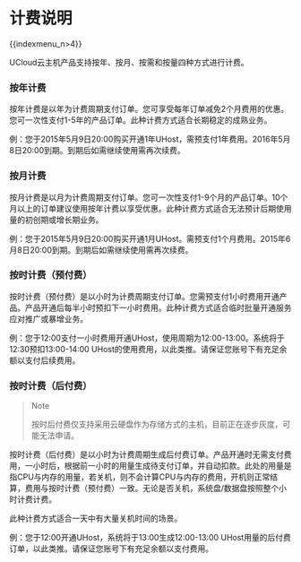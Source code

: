 # 计费说明

{{indexmenu_n>4}}

UCloud云主机产品支持按年、按月、按需和按量四种方式进行计费。

### 按年计费

按年计费是以年为计费周期支付订单。您可享受每年订单减免2个月费用的优惠。您可一次性支付1-5年的产品订单。此种计费方式适合长期稳定的成熟业务。

例：您于2015年5月9日20:00购买开通1年UHost，需预支付1年费用。2016年5月8日20:00到期。到期后如需继续使用需再次续费。

### 按月计费

按月计费是以月为计费周期支付订单。您可一次性支付1-9个月的产品订单。10个月以上的订单建议使用按年计费以享受优惠。此种计费方式适合无法预计后期使用量的初创期或增长期业务。

例：您于2015年5月9日20:00购买开通1月UHost。需预支付1个月费用。2015年6月8日20:00到期。到期后如需继续使用需再次续费。

### 按时计费（预付费）

按时计费（预付费）是以小时为计费周期支付订单。您需预支付1小时费用开通产品。产品开通后每半小时预扣下一小时费用。此种计费方式适合临时批量开通服务应对推广或暴增业务。

例：您于12:00支付一小时费用开通UHost，使用周期为12:00-13:00。系统将于12:30预扣13:00-14:00
UHost的使用费用，以此类推。请保证您账号下有充足余额以支付后续费用。

### 按时计费（后付费）

> Note
> 
> 按时后付费仅支持采用云硬盘作为存储方式的主机，目前正在逐步灰度，可能无法申请。

按时计费（后付费）是以小时为计费周期生成后付费订单。产品开通时无需支付费用，一小时后，根据前一小时的用量生成待支付订单，并自动扣款。此处的用量是指CPU与内存的用量，若关机，则不会计算CPU与内存的费用，开机则正常结算，费用与按时计费（预付费）一致。无论是否关机，系统盘/数据盘按照整个小时计费计费。

此种计费方式适合一天中有大量关机时间的场景。

例：您于12:00开通UHost，系统将于13:00生成12:00-13:00
UHost用量的后付费订单，以此类推。请保证您账号下有充足余额以支付费用。
